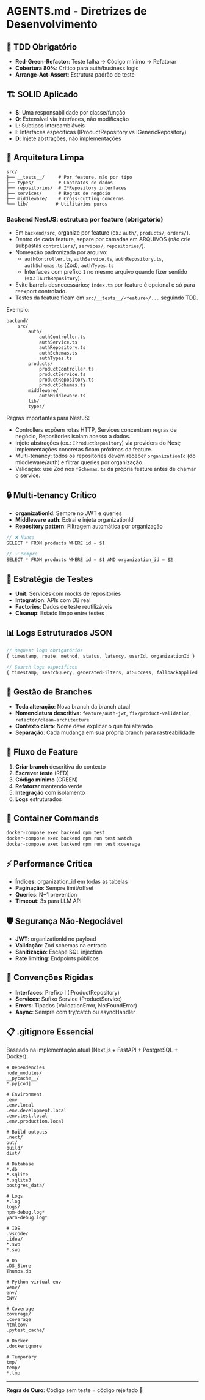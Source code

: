 # AGENTS.md - Diretrizes de Desenvolvimento

## 🎯 TDD Obrigatório
- **Red-Green-Refactor**: Teste falha → Código mínimo → Refatorar
- **Cobertura 80%**: Crítico para auth/business logic
- **Arrange-Act-Assert**: Estrutura padrão de teste

## 🏗️ SOLID Aplicado
- **S**: Uma responsabilidade por classe/função
- **O**: Extensível via interfaces, não modificação
- **L**: Subtipos intercambiáveis
- **I**: Interfaces específicas (IProductRepository vs IGenericRepository)
- **D**: Injete abstrações, não implementações

## 📁 Arquitetura Limpa
```
src/
├── __tests__/     # Por feature, não por tipo
├── types/         # Contratos de dados
├── repositories/  # I*Repository interfaces
├── services/      # Regras de negócio
├── middleware/    # Cross-cutting concerns
└── lib/          # Utilitários puros
```

### Backend NestJS: estrutura por feature (obrigatório)
- Em `backend/src`, organize por feature (ex.: `auth/`, `products/`, `orders/`).
- Dentro de cada feature, separe por camadas em ARQUIVOS (não crie subpastas `controllers/`, `services/`, `repositories/`).
- Nomeação padronizada por arquivo:
	- `authController.ts`, `authService.ts`, `authRepository.ts`, `authSchemas.ts` (Zod), `authTypes.ts`
	- Interfaces com prefixo `I` no mesmo arquivo quando fizer sentido (ex.: `IAuthRepository`).
- Evite barrels desnecessários; `index.ts` por feature é opcional e só para reexport controlado.
- Testes da feature ficam em `src/__tests__/<feature>/...` seguindo TDD.

Exemplo:
```
backend/
	src/
		auth/
			authController.ts
			authService.ts
			authRepository.ts
			authSchemas.ts
			authTypes.ts
		products/
			productController.ts
			productService.ts
			productRepository.ts
			productSchemas.ts
		middleware/
			authMiddleware.ts
		lib/
		types/
```

Regras importantes para NestJS:
- Controllers expõem rotas HTTP, Services concentram regras de negócio, Repositories isolam acesso a dados.
- Injete abstrações (ex.: `IProductRepository`) via providers do Nest; implementações concretas ficam próximas da feature.
- Multi-tenancy: todos os repositories devem receber `organizationId` (do middleware/auth) e filtrar queries por organização.
- Validação: use Zod nos `*Schemas.ts` da própria feature antes de chamar o service.

## 🔒 Multi-tenancy Crítico
- **organizationId**: Sempre no JWT e queries
- **Middleware auth**: Extrai e injeta organizationId
- **Repository pattern**: Filtragem automática por organização

```typescript
// ❌ Nunca
SELECT * FROM products WHERE id = $1

// ✅ Sempre
SELECT * FROM products WHERE id = $1 AND organization_id = $2
```

## 🧪 Estratégia de Testes
- **Unit**: Services com mocks de repositories
- **Integration**: APIs com DB real
- **Factories**: Dados de teste reutilizáveis
- **Cleanup**: Estado limpo entre testes

## 📊 Logs Estruturados JSON
```typescript
// Request logs obrigatórios
{ timestamp, route, method, status, latency, userId, organizationId }

// Search logs específicos
{ timestamp, searchQuery, generatedFilters, aiSuccess, fallbackApplied }
```

## 🌿 Gestão de Branches
- **Toda alteração**: Nova branch da branch atual
- **Nomenclatura descritiva**: `feature/auth-jwt`, `fix/product-validation`, `refactor/clean-architecture`
- **Contexto claro**: Nome deve explicar o que foi alterado
- **Separação**: Cada mudança em sua própria branch para rastreabilidade

## 🚀 Fluxo de Feature
1. **Criar branch** descritiva do contexto
2. **Escrever teste** (RED)
3. **Código mínimo** (GREEN)
4. **Refatorar** mantendo verde
5. **Integração** com isolamento
6. **Logs** estruturados

## 🐳 Container Commands
```bash
docker-compose exec backend npm test
docker-compose exec backend npm run test:watch
docker-compose exec backend npm run test:coverage
```

## ⚡ Performance Crítica
- **Índices**: organization_id em todas as tabelas
- **Paginação**: Sempre limit/offset
- **Queries**: N+1 prevention
- **Timeout**: 3s para LLM API

## 🛡️ Segurança Não-Negociável
- **JWT**: organizationId no payload
- **Validação**: Zod schemas na entrada
- **Sanitização**: Escape SQL injection
- **Rate limiting**: Endpoints públicos

## 📝 Convenções Rígidas
- **Interfaces**: Prefixo I (IProductRepository)
- **Services**: Sufixo Service (ProductService)
- **Errors**: Tipados (ValidationError, NotFoundError)
- **Async**: Sempre com try/catch ou asyncHandler

## 📋 .gitignore Essencial
Baseado na implementação atual (Next.js + FastAPI + PostgreSQL + Docker):

```gitignore
# Dependencies
node_modules/
__pycache__/
*.py[cod]

# Environment
.env
.env.local
.env.development.local
.env.test.local
.env.production.local

# Build outputs
.next/
out/
build/
dist/

# Database
*.db
*.sqlite
*.sqlite3
postgres_data/

# Logs
*.log
logs/
npm-debug.log*
yarn-debug.log*

# IDE
.vscode/
.idea/
*.swp
*.swo

# OS
.DS_Store
Thumbs.db

# Python virtual env
venv/
env/
ENV/

# Coverage
coverage/
.coverage
htmlcov/
.pytest_cache/

# Docker
.dockerignore

# Temporary
tmp/
temp/
*.tmp
```

---
**Regra de Ouro**: Código sem teste = código rejeitado 🚫